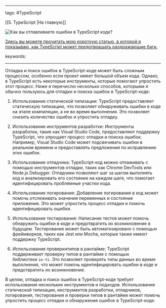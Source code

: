____

tags: #TypeScript 

[[5. TypeScript |На главную]]

![Как вы отлавливаете ошибки в TypeScript коде?](https://youtu.be/DQ0BLu6rZYc?t=802)

[Здесь вы можете прочитать мою короткую статью, в которой я показываю, как TypeScript может предотвращать раздражающие баги.](https://www.doabledanny.com/why-typescript-over-javascript)

keywords:

_____

Отладка и поиск ошибок в TypeScript-коде может быть сложным процессом, особенно если проект имеет большой объем кода. Однако, в TypeScript есть некоторые инструменты, которые помогают упростить этот процесс. Ниже я перечислю несколько способов, которыми я обычно пользуюсь для отладки и поиска ошибок в TypeScript-коде:

1.  Использование статической типизации: TypeScript предоставляет статическую типизацию, что позволяет обнаруживать ошибки в коде на этапе компиляции, а не во время выполнения. Это позволяет снизить количество ошибок и упростить отладку.
    
2.  Использование инструментов разработки: Инструменты разработки, такие как Visual Studio Code, предоставляют поддержку TypeScript, что упрощает процесс отладки и поиска ошибок. Например, Visual Studio Code может подсвечивать ошибки в реальном времени и предоставлять предложения по исправлению этих ошибок.
    
3.  Использование отладчика: TypeScript-код можно отлаживать с помощью инструментов отладки, таких как Chrome DevTools или Node.js Debugger. Отладчики позволяют шаг за шагом выполнять код и анализировать его состояние на каждом шаге, что помогает идентифицировать проблемные участки кода.
    
4.  Использование логирования: Добавление логирования в код может помочь отслеживать значения переменных и состояние приложения. Это может упростить процесс отладки и помочь идентифицировать ошибки.
    
5.  Использование тестирования: Написание тестов может помочь обнаружить ошибки в коде и предотвратить их возникновение в будущем. Тестирование может быть автоматизировано с помощью фреймворков, таких как Jest или Mocha, которые также имеют поддержку TypeScript.
    
6.  Использование проверкитипов в рантайме: TypeScript поддерживает проверку типов в рантайме с помощью библиотеки `io-ts`. Это позволяет проверять типы данных во время выполнения, что может помочь идентифицировать ошибки в коде и предотвратить их возникновение.
    

В целом, отладка и поиск ошибок в TypeScript-коде требует использования нескольких инструментов и подходов. Использование статической типизации, инструментов разработки, отладчиков, логирования, тестирования и проверки типов в рантайме может помочь упростить процесс отладки и обнаружения ошибок в TypeScript-коде.